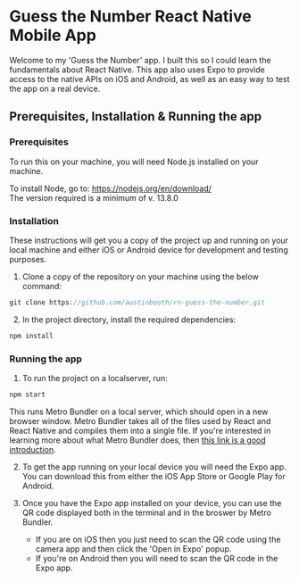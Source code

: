 # Guess the Number React Native Mobile App

Welcome to my 'Guess the Number' app. I built this so I could learn the fundamentals about React Native. This app also uses Expo to provide access to the native APIs on iOS and Android, as well as an easy way to test the app on a real device.

## Prerequisites, Installation & Running the app

### Prerequisites

To run this on your machine, you will need Node.js installed on your machine.

To install Node, go to: https://nodejs.org/en/download/ \
 The version required is a minimum of v. 13.8.0

### Installation

These instructions will get you a copy of the project up and running on your local machine and either iOS or Android device for development and testing purposes.

1. Clone a copy of the repository on your machine using the below command:

```javascript
git clone https://github.com/austinbooth/rn-guess-the-number.git
```

2. In the project directory, install the required dependencies:

```javascript
npm install
```

### Running the app

1. To run the project on a localserver, run:

```javascript
npm start
```

This runs Metro Bundler on a local server, which should open in a new browser window. Metro Bundler takes all of the files used by React and React Native and compiles them into a single file. If you're interested in learning more about what Metro Bundler does, then [this link is a good introduction](https://medium.com/@rishabh0297/role-of-metro-bundler-in-react-native-24d178c7117e).<br />

2. To get the app running on your local device you will need the Expo app. You can download this from either the iOS App Store or Google Play for Android.

3. Once you have the Expo app installed on your device, you can use the QR code displayed both in the terminal and in the broswer by Metro Bundler.
   - If you are on iOS then you just need to scan the QR code using the camera app and then click the 'Open in Expo' popup.
   - If you're on Android then you will need to scan the QR code in the Expo app.
